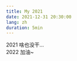 ```yaml
---
title: My 2021
date: 2021-12-31 20:30:00
lang: zh
duration: 5min
---
```


2021 啥也没干... 
<br>
2022 加油~

